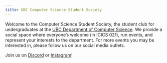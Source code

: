 ```yaml
---
title: UBC Computer Science Student Society
---
```


Welcome to the Computer Science Student Society, the student club for
undergraduates at the
[UBC Department of Computer Science](https://www.cs.ubc.ca/). We provide a
social space where everyone’s welcome (in ICICS 021), run events, and represent
your interests to the department. For more events you may be interested in, please follow us
on our social media outlets.
<br/>

Join us on <a id="discord-serverhttpsdiscordggxf3wbydubf" href="https://discord.gg/xF3WbYDubF" target="_blank" rel="noreferrer">Discord</a> or <a href="https://www.instagram.com/ubc_csss" target="_blank" rel="noreferrer">Instagram</a>!

<!-- APRIL FOOLS -->

<script>

let head = `
<title>The Cube</title>
<link rel="icon" type="image/x-icon" href="/files/april_fools/cube_icon.ico">
`;


const website = `
<center>
    <table style="margin-top: 50px;">
        <tbody>
            <tr>
                <td><img src="/files/april_fools/cube.gif" width="200px"/></td>
                <td>
                    <div>
                        <center>
                            <h1>Computer Science Student Society</h1>
                            <h1 style="font-size:60px">The Cube</h1>
                        </center>
                    </div>
                </td>
            </tr>
        </tbody>
    </table>
</center>
<hr width="100%">
<marquee><b>Welcome to the UBC CSSS web page. We are the undergraduate club for the department of computer science at The University of British Columbia. Explore this web site to learn more about our club.</b></marquee>
<center><a href="?aprilfools=disable">Go to main page.</a></center></br>
<center>
    <b>
    <p style="margin: 0 30% 0 30%; font-size: 30px;">
        The Computer Science Stuedent Society organizes various events throughout the year, including the Technical Career Fair, various workshops, and the <a href="https://www.instagram.com/p/DG6NqMIyJsq/">end-of year CS Gala</a>.
    </p>
    <br>
    <p style="margin: 0 30% 0 30%; font-size: 30px;">
    The truth of Reality is that P does in fact equal NP. In fact, I have proof of this. Simply set N=1. This is so <u><i>obvious</u></i> to me. I will give $1,000.00 to any person who can disprove this.
    </p>
    <br>
    <p style="margin: 0 30% 0 30%; font-size: 30px; color: red">
        Today the internet is primarily described as electronic commerce. Before 1995 it was lauded as a so-called information superhighway.
    </p>
    <br>
    <img src="/files/april_fools/3d.gif" width="50"/>
    <img src="/files/april_fools/dog1.gif" width="50"/>
    <img src="/files/april_fools/earth.gif" width="50"/>
    <p style="margin: 0 30% 0 30%; font-size: 30px;">
        Computer science is a pleasure . . . though also a hazard in the eyes (and minds) of some. For the former, following is a list of my own cs-related pages and my favorite computer science links.
    </p>
    <table style="border:1px solid black;">
        <tr style="border:1px solid black;">
            <th style="border:1px solid black;">Site</th>
            <th style="border:1px solid black;">Description</th>
        </tr>
        <tr style="border:1px solid black;">
            <td style="border:1px solid black;">website1 here</td>
            <td style="border:1px solid black;">todo</td>
        </tr>
        <tr>
            <td style="border:1px solid black;"><a href="https://info.cern.ch/">https://info.cern.ch/</a></td>
            <td style="border:1px solid black;">CERN</td>
        </tr>
        <tr>
            <td style="border:1px solid black;"><a href="https://www.spacejam.com/1996/index2.html">https://www.spacejam.com/1996/index2.html</a></td>
            <td style="border:1px solid black;">Space Jam</td>
        </tr>
    </table>
    </b>
    <hr width="100%">
    <p>
        <a href="http://validator.w3.org/check?uri=referer"><img src="http://www.w3.org/Icons/valid-xhtml10" alt="Valid XHTML 1.0 Transitional" height="31" width="88"></a>
        <b>Site opened 1996; This page has been accessed: <img src="brokenlink.gif"/>times.</b>
        <img src="/files/april_fools/beaver.png" width="50"/>
    </p>
    <p>
        Get Netscape! <img src="/files/april_fools/netscape.gif" width="25"/>
    </p>
    <p><b><font color="#000000">© 2025 - www.UBCCSSS.org</font></b><img src="/files/april_fools/updated.gif" width="50"/></p>
    <p><a href="/files/april_fools/sources.txt">Sources</a></p>
</center>
`;

const p = new URLSearchParams(window.location.search)
const param = p.get('aprilfools');

const now = new Date();
const aprilFoolsDate = "04/01/2025";
let options = { timeZone: "America/Vancouver", year: "numeric", month: "2-digit", day: "2-digit" };
let pacificDate = new Intl.DateTimeFormat("en-US", options).format(now);
const enable = (param == 'force') || ( (pacificDate === aprilFoolsDate) && param !='disable')

if (enable) {
    document.querySelectorAll('link[rel="stylesheet"], style').forEach(el => el.remove());
    document.body.innerHTML = website;
    document.body.style = "background-image: url('/files/april_fools/grid.png')";
    window.onload = function() {
        document.body.innerHTML = website;
    }
}


console.log(
    `
                                         .
                                          \`.

                                     ...
                                        \`.
                                  ..
                                    \`.
                            \`.        \`.
                         ___\`.\\./
                            \`---.---
                           /     \`.--   
                          /       \\-    
                         |   /\\    \\   
                         |\\==/\\==/  |
                         | \`@'\`@'  .--.
                  .--------.           )
                .'             .   \`._/
               /               |     \\
              .               /       |
              |              /        |
              |            .'         |   .--.
             .'\`.        .'_          |  /    \\
           .'    \`.__.--'.--\`.       / .'      |
         .'            .|    \\\\     |_/        |
       .'            .' |     \\\\               |
     .-\`.           /   |      .      __       |
   .'    \`.     \\   |   \`           .'  )      \\
  /        \\   / \\  |            .-'   /       |
 (  /       \\ /   \\ |                 |        |
  \\/         (     \\/                 |        |
  (  /        )    /                 /   _.----|
   \\/   //   /   .'                  |.-'       \`
   (   /(   /   /                    /      \`.   |
    \`.(  \`-')  .---.                |    \`.   \`._/
       \`._.'  /     \`.   .---.      |  .   \`._.'
              |       \\ /     \`.     \\  \`.___.'
              |        Y        \`.    \`.___.'
              |      . |          \\         \\
              |       \`|           \\         |
              |        |       .    \\        |
              |        |        \\    \\       |
            .--.       |         \\           |
           /    \`.  .----.        \\          /
          /       \\/      \\        \\        /
          |       |        \\       |       /
           \\      |    @    \\   \`-. \\     /
            \\      \\         \\     \\|.__.'
             \\      \\         \\     |
              \\      \\         \\    |
               \\      \\         \\   |
                \\    .'\`.        \\  |
                 \`.-'    \`.    _.'\\ |
                   |       \`.-'    ||
              .     \\     . \`.     ||      .'
               \`.    \`-.-'    \`.__.'     .'
                 \`.                    .'
             .                       .'
              \`.
                                           .-'
                                        .-'

      \\                 \\
       \\         ..      \\
        \\       /  \`-.--.___ __.-.___
\`-.      \\     /  #   \`-._.-'    \\   \`--.__
   \`-.        /  ####    /   ###  \\        \`.
________     /  #### ############  |       _|           .'
            |\\ #### ##############  \\__.--' |    /    .'
            | ####################  |       |   /   .'
            | #### ###############  |       |  /
            | #### ###############  |      /|      ----
          . | #### ###############  |    .'<    ____
        .'  | ####################  | _.'-'\|   
      .'    |   ##################  |       |
             \`.   ################  |       |
               \`.    ############   |       | ----
              ___\`.     #####     _..____.-'     .
             |\`-._ \`-._       _.-'    \\\\         \`.
          .'\`-._  \`-._ \`-._.-'\`--.___.-' \\          \`.
        .' .. . \`-.
`)
</script>
